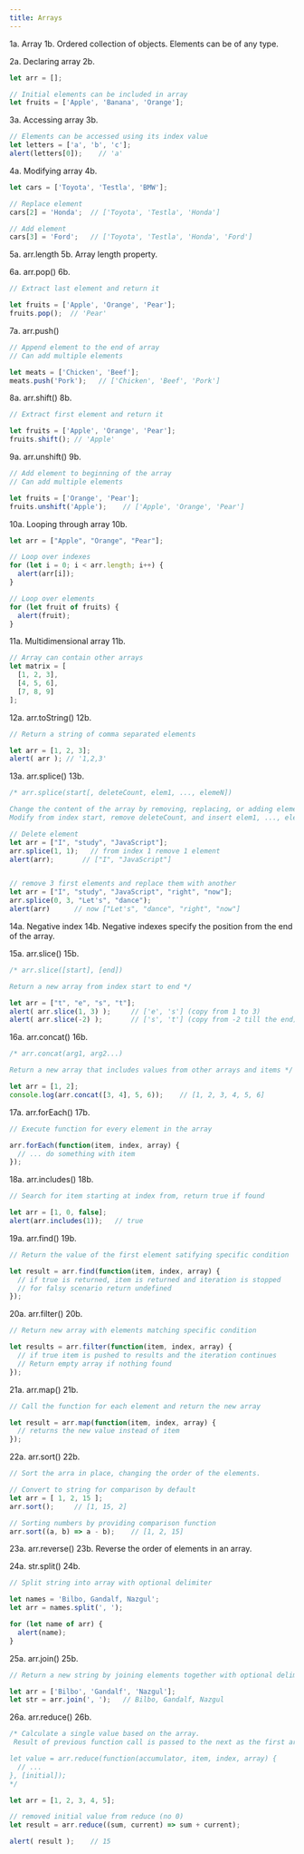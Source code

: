 ```yaml
---
title: Arrays
---
```


1a. Array
1b. Ordered collection of objects. Elements can be of any type.

2a. Declaring array
2b.
```js
let arr = [];

// Initial elements can be included in array
let fruits = ['Apple', 'Banana', 'Orange'];
```

3a. Accessing array
3b.
```js
// Elements can be accessed using its index value
let letters = ['a', 'b', 'c'];
alert(letters[0]);    // 'a'
```

4a. Modifying array
4b.
```js
let cars = ['Toyota', 'Testla', 'BMW'];

// Replace element
cars[2] = 'Honda';  // ['Toyota', 'Testla', 'Honda']

// Add element
cars[3] = 'Ford';   // ['Toyota', 'Testla', 'Honda', 'Ford']
```

5a. arr.length
5b. Array length property.

6a. arr.pop()
6b.
```js
// Extract last element and return it

let fruits = ['Apple', 'Orange', 'Pear'];
fruits.pop();  // 'Pear'
```

7a. arr.push()
```js
// Append element to the end of array
// Can add multiple elements

let meats = ['Chicken', 'Beef'];
meats.push('Pork');   // ['Chicken', 'Beef', 'Pork']
```

8a. arr.shift()
8b.
```js
// Extract first element and return it

let fruits = ['Apple', 'Orange', 'Pear'];
fruits.shift(); // 'Apple'
```

9a. arr.unshift()
9b.
```js
// Add element to beginning of the array
// Can add multiple elements

let fruits = ['Orange', 'Pear'];
fruits.unshift('Apple');    // ['Apple', 'Orange', 'Pear']
```

10a. Looping through array
10b.
```js
let arr = ["Apple", "Orange", "Pear"];

// Loop over indexes
for (let i = 0; i < arr.length; i++) {
  alert(arr[i]);
}

// Loop over elements
for (let fruit of fruits) {
  alert(fruit);
}
```

11a. Multidimensional array
11b.
```js
// Array can contain other arrays
let matrix = [
  [1, 2, 3],
  [4, 5, 6],
  [7, 8, 9]
];
```

12a. arr.toString()
12b.
```js
// Return a string of comma separated elements

let arr = [1, 2, 3];
alert( arr ); // '1,2,3'
```

13a. arr.splice()
13b.
```js
/* arr.splice(start[, deleteCount, elem1, ..., elemeN])

Change the content of the array by removing, replacing, or adding elements.
Modify from index start, remove deleteCount, and insert elem1, ..., elemN at their place */

// Delete element
let arr = ["I", "study", "JavaScript"];
arr.splice(1, 1);   // from index 1 remove 1 element
alert(arr);       // ["I", "JavaScript"]


// remove 3 first elements and replace them with another
let arr = ["I", "study", "JavaScript", "right", "now"];
arr.splice(0, 3, "Let's", "dance");
alert(arr)      // now ["Let's", "dance", "right", "now"]
```

14a. Negative index
14b. Negative indexes specify the position from the end of the array.

15a. arr.slice()
15b.
```js
/* arr.slice([start], [end])

Return a new array from index start to end */

let arr = ["t", "e", "s", "t"];
alert( arr.slice(1, 3) );     // ['e', 's'] (copy from 1 to 3)
alert( arr.slice(-2) );       // ['s', 't'] (copy from -2 till the end)
```

16a. arr.concat()
16b.
```js
/* arr.concat(arg1, arg2...)

Return a new array that includes values from other arrays and items */

let arr = [1, 2];
console.log(arr.concat([3, 4], 5, 6));    // [1, 2, 3, 4, 5, 6]
```

17a. arr.forEach()
17b.
```js
// Execute function for every element in the array

arr.forEach(function(item, index, array) {
  // ... do something with item
});
```

18a. arr.includes()
18b.
```js
// Search for item starting at index from, return true if found

let arr = [1, 0, false];
alert(arr.includes(1));   // true
```

19a. arr.find()
19b.
```js
// Return the value of the first element satifying specific condition

let result = arr.find(function(item, index, array) {
  // if true is returned, item is returned and iteration is stopped
  // for falsy scenario return undefined
});
```

20a. arr.filter()
20b.
```js
// Return new array with elements matching specific condition

let results = arr.filter(function(item, index, array) {
  // if true item is pushed to results and the iteration continues
  // Return empty array if nothing found
});
```

21a. arr.map()
21b.
```js
// Call the function for each element and return the new array

let result = arr.map(function(item, index, array) {
  // returns the new value instead of item
});
```

22a. arr.sort()
22b.
```js
// Sort the arra in place, changing the order of the elements.

// Convert to string for comparison by default
let arr = [ 1, 2, 15 ];
arr.sort();     // [1, 15, 2]

// Sorting numbers by providing comparison function
arr.sort((a, b) => a - b);    // [1, 2, 15]
```

23a. arr.reverse()
23b. Reverse the order of elements in an array.

24a. str.split()
24b.
```js
// Split string into array with optional delimiter

let names = 'Bilbo, Gandalf, Nazgul';
let arr = names.split(', ');

for (let name of arr) {
  alert(name);
}
```

25a. arr.join()
25b.
```js
// Return a new string by joining elements together with optional delimiter

let arr = ['Bilbo', 'Gandalf', 'Nazgul'];
let str = arr.join(', ');   // Bilbo, Gandalf, Nazgul
```

26a. arr.reduce()
26b.
```js
/* Calculate a single value based on the array.
 Result of previous function call is passed to the next as the first argument

let value = arr.reduce(function(accumulator, item, index, array) {
  // ...
}, [initial]);
*/

let arr = [1, 2, 3, 4, 5];

// removed initial value from reduce (no 0)
let result = arr.reduce((sum, current) => sum + current);

alert( result );    // 15
```